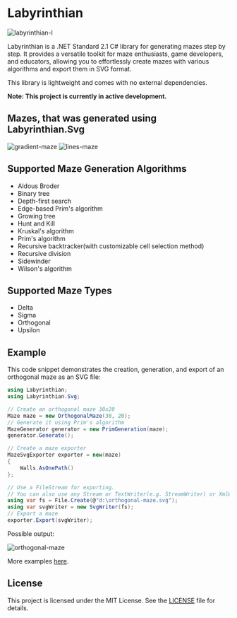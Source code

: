 # Labyrinthian
![labyrinthian-l](https://github.com/romandykyi/Labyrinthian/assets/94003504/36b5090b-a772-412a-a533-ef249a488228)

Labyrinthian is a .NET Standard 2.1 C# library for generating mazes step by step. It provides a versatile toolkit for maze enthusiasts, game developers, and educators, allowing you to effortlessly create mazes with various algorithms and export them in SVG format. 

This library is lightweight and comes with no external dependencies.

**Note: This project is currently in active development.**

## Mazes, that was generated using Labyrinthian.Svg

![gradient-maze](https://github.com/romandykyi/Labyrinthian/assets/94003504/71d40c9c-92a1-41aa-a1e4-5031b14ec823)
![lines-maze](https://github.com/romandykyi/Labyrinthian/assets/94003504/b84d2bf9-3f71-461c-9231-8f9ff4766330)


## Supported Maze Generation Algorithms
* Aldous Broder
* Binary tree
* Depth-first search
* Edge-based Prim's algorithm
* Growing tree
* Hunt and Kill
* Kruskal's algorithm
* Prim's algorithm
* Recursive backtracker(with customizable cell selection method)
* Recursive division
* Sidewinder
* Wilson's algorithm

## Supported Maze Types
* Delta
* Sigma
* Orthogonal
* Upsilon

## Example
This code snippet demonstrates the creation, generation, and export of an orthogonal maze as an SVG file:
```csharp
using Labyrinthian;
using Labyrinthian.Svg;

// Create an orthogonal maze 30x20
Maze maze = new OrthogonalMaze(30, 20);
// Generate it using Prim's algorithm
MazeGenerator generator = new PrimGeneration(maze);
generator.Generate();

// Create a maze exporter
MazeSvgExporter exporter = new(maze)
{
    Walls.AsOnePath()
};

// Use a FileStream for exporting.
// You can also use any Stream or TextWriter(e.g. StreamWriter) or XmlWriter
using var fs = File.Create(@"d:\orthogonal-maze.svg");
using var svgWriter = new SvgWriter(fs);
// Export a maze
exporter.Export(svgWriter);
```
Possible output:

![orthogonal-maze](https://github.com/romandykyi/Labyrinthian/assets/94003504/74e10a4b-6f91-40f3-87d8-a88e16dfbd98)

More examples [here](https://github.com/romandykyi/Labyrinthian/blob/master/Examples/MazeExportingExamples.cs).

## License
This project is licensed under the MIT License. See the [LICENSE](https://github.com/romandykyi/Labyrinthian/blob/master/LICENSE) file for details.
